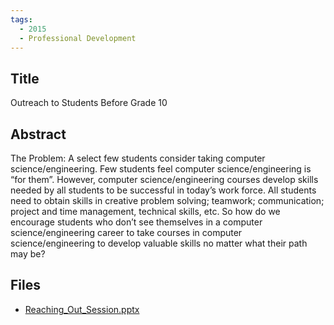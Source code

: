 ```yaml
---
tags:
  - 2015
  - Professional Development
---
```

    
## Title

Outreach to Students Before Grade 10

## Abstract

The Problem: A select few students consider taking computer science/engineering. Few students feel computer science/engineering is “for them”. However, computer science/engineering courses develop skills needed by all students to be successful in today’s work force. All students need to obtain skills in creative problem solving; teamwork; communication; project and time management, technical skills, etc.  So how do we encourage students who don’t see themselves in a computer science/engineering career to take courses in computer science/engineering to develop valuable skills no matter what their path may be?

## Files

- [Reaching_Out_Session.pptx](https://www.russellgordon.ca/acse/cemc-cse-resources/resources/2015/Linda_Soulliere/Reaching_Out_Session.pptx)
